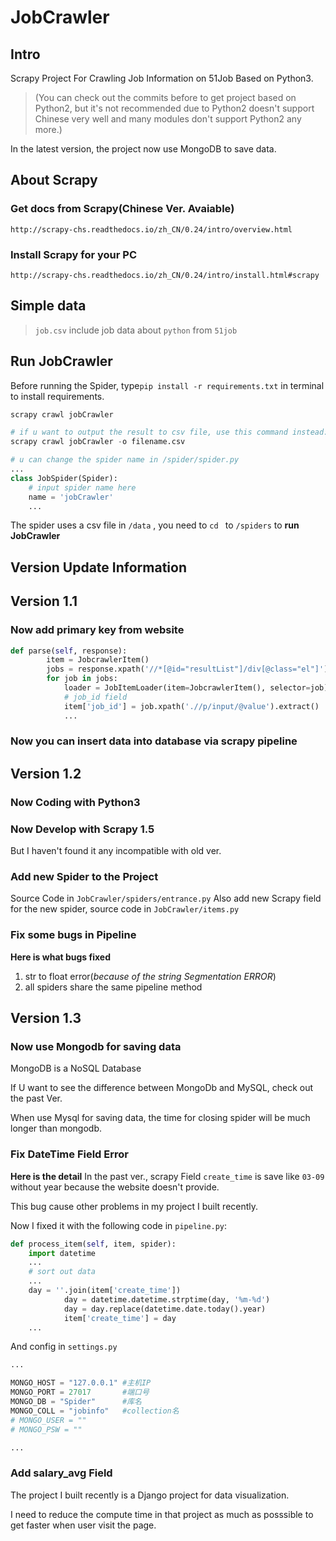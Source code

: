 # JobCrawler

## Intro
Scrapy Project For Crawling Job Information on 51Job Based on Python3.

> (You can check out the commits before to get project based on Python2, 
but it's not recommended due to Python2 doesn't support Chinese very well
and many modules don't support Python2 any more.)

In the latest version, the project now use MongoDB to save data.

## About Scrapy

### Get docs from Scrapy(Chinese Ver. Avaiable)
```
http://scrapy-chs.readthedocs.io/zh_CN/0.24/intro/overview.html
```
### Install Scrapy for your PC
```
http://scrapy-chs.readthedocs.io/zh_CN/0.24/intro/install.html#scrapy
```

## Simple data

>`job.csv` include job data about `python` from `51job`


## Run JobCrawler
Before running the Spider, type`pip install -r requirements.txt` in terminal to install requirements.

```python
scrapy crawl jobCrawler

# if u want to output the result to csv file, use this command instead:
scrapy crawl jobCrawler -o filename.csv

# u can change the spider name in /spider/spider.py
...
class JobSpider(Spider):
    # input spider name here
    name = 'jobCrawler'
    ...

```
The spider uses a csv file in `/data` , you need to `cd ` to `/spiders` to **run JobCrawler**

## Version Update Information

## Version 1.1

### Now add primary key from website

```python
def parse(self, response):
        item = JobcrawlerItem()
        jobs = response.xpath('//*[@id="resultList"]/div[@class="el"]')
        for job in jobs:
            loader = JobItemLoader(item=JobcrawlerItem(), selector=job)
            # job_id field
            item['job_id'] = job.xpath('.//p/input/@value').extract()
            ...
```

### Now you can insert data into database via scrapy pipeline

## Version 1.2

### Now Coding with Python3

### Now Develop with Scrapy 1.5
But I haven't found it any incompatible with old ver.

### Add new Spider to the Project
Source Code in `JobCrawler/spiders/entrance.py`
Also add new Scrapy field for the new spider, source code in `JobCrawler/items.py`

### Fix some bugs in Pipeline
**Here is what bugs fixed**
1. str to float error(*because of the string Segmentation ERROR*)
2. all spiders share the same pipeline method


## Version 1.3

### Now use Mongodb for saving data
MongoDB is a NoSQL Database

If U want to see the difference between MongoDb and MySQL, check out the past Ver.

When use Mysql for saving data, the time for closing spider will be much longer than mongodb.

### Fix DateTime Field Error
**Here is the detail**
In the past ver., scrapy Field `create_time` is save like `03-09`
without year because the website doesn't provide.

This bug cause other problems in my project I built recently.

Now I fixed it with the following code in `pipeline.py`:

```python
def process_item(self, item, spider):
    import datetime
    ...
    # sort out data
    ...
    day = ''.join(item['create_time'])
            day = datetime.datetime.strptime(day, '%m-%d')
            day = day.replace(datetime.date.today().year) 
            item['create_time'] = day
    ...

```

And config in `settings.py`

```python
...

MONGO_HOST = "127.0.0.1" #主机IP
MONGO_PORT = 27017       #端口号 
MONGO_DB = "Spider"      #库名
MONGO_COLL = "jobinfo"   #collection名
# MONGO_USER = ""
# MONGO_PSW = ""

...

```

### Add salary_avg Field

The project I built recently is a Django project for data visualization.

I need to reduce the compute time in that project as much as posssible to get faster
when user visit the page.